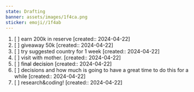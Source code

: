 ```yaml
---
state: Drafting
banner: assets/images/1f4ca.png
sticker: emoji//1f4ab
---
```

1. [ ] earn 200k in reserve  [created:: 2024-04-22]
2. [ ] giveaway 50k  [created:: 2024-04-22]
3. [ ] try suggested country for 1 week  [created:: 2024-04-22]
4. [ ] visit with mother.  [created:: 2024-04-22]
5. [ ] f<span style="color:#000000">inal decision</span>  [created:: 2024-04-22]
6. [ ] decisions and how much is going to have a great time to do this for a while  [created:: 2024-04-22]
7. [ ] research&coding!  [created:: 2024-04-22]